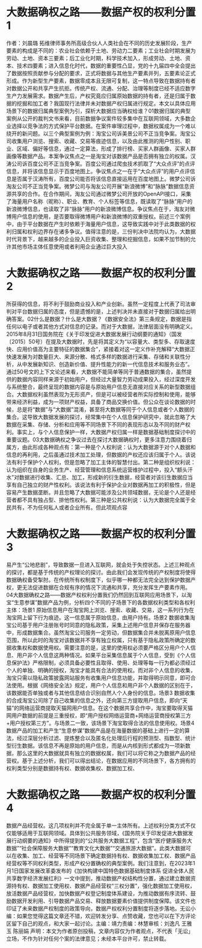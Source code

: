 # 大数据确权之路——数据产权的权利分置1

作者：刘晨璐 拓维律师事务所高级合伙人人类社会在不同的历史发展阶段，生产要素的构成是不同的：农业社会依赖于土地、劳动力二要素；工业社会时期发展为劳动、土地、资本三要素；后工业化时期，科学技术加入，形成劳动、土地、资本、技术四要素；进入信息化时代，数据的重要性凸显，党的十九届四中全会提出了数据按照贡献参与分配的要求，正式将数据与其他生产要素并列，五要素论正式形成。作为新型生产要素，数据零成本且无限可复制，这一特点导致在数据持有者对数据公开和共享产生抗拒。传统产权、流通、分配、治理等制度已经不适应数字生产力发展需求。数据产生后，产权究竟应归属原始数据的持有者，还是归属于数据的挖掘和加工者？我国现行法律并未对数据产权归属进行规定。本文以具体应用场景下的数据归属典型案例为引，探析大数据应当确权给谁？01数据归属的典型案例从公开的裁判文书来看，目前数据争议案件较多集中在互联网领域，大多数企业选择以竞争法的方式保护平台数据。在案件审理过程中，数据权属成为一个难以绕开的新问题。以三个典型案例为例：淘宝公司诉美景公司不正当竞争案。淘宝公司收集用户浏览、搜索、收藏、交易等痕迹信息，以及由此推测的用户性别、职业、区域、偏好等信息，通过一定算法，形成了排行榜、买家人群画像、买家人群画像等数据产品。本案争议焦点之一是淘宝对该数据产品是否拥有独立的权属。汉涛公司诉百度公司不正当竞争案。百度公司通过爬虫技术抓取了“大众点评”的点评信息，并将该信息显示于百度地图上。争议焦点之一在于“大众点评”的用户点评信息是否属于汉涛所有，百度公司能否将该信息直接运用在百度地图上。微梦公司诉淘友公司不正当竞争案。微梦公司与淘友公司开展“新浪微博”和“脉脉”数据信息资源共享的合作。在合作期间，淘友公司通过微梦公司开放的OpenAPI接口，采集了海量用户名称（昵称）、职业、教育、个人标签等信息，既读取了“脉脉”用户的新浪微博信息，也读取了非“脉脉”用户的新浪微博信息。争议焦点在于，淘友对微博用户信息的使用，是否要取得微博用户和新浪微博的双重授权。前述三个案例中，由于平台数据在产生时依赖于海量用户信息，这导致实践中对于此类数据的权利归属和权利边界存在诸多争议。值得注意的是，三份判决中法院均认为，大数据时代背景下，越来越多的企业投入巨资收集、整理和挖掘信息，如果不加节制的允许其他市场主体任意使用或者利用企业通过巨大投入

# 大数据确权之路——数据产权的权利分置2

所获得的信息，将不利于鼓励商业投入和产业创新。虽然一定程度上代表了司法审判对平台数据归属的态度，但是遗憾的是，上述判决并未直接对于数据归属给出明确答案。02什么是数据？什么是大数据？《数据安全法》第三条规定，数据是指任何以电子或者其他方式对信息的记录。而对于大数据，法律层面没有明确定义。2015年8月31日国务院在《关于印发促进大数据发展行动纲要的通知》（国发〔2015〕50号）在提及大数据时，先是将其定义为“以容量大、类型多、存取速度快、应用价值高为主要特征的数据集合”，紧接着对这一定义作补充解释“大数据正快速发展为对数量巨大、来源分散、格式多样的数据进行采集、存储和关联性分析，从中发展新知识、创造新价值、提升性能力的新一代信息技术和服务业态”。通过50号文的上下文论述来看，大数据不能简单等同于普通数据的集合，虽然提供的数据内容同样来源于初始用户，但经过大量智力劳动成果投入，经过深度开发与系统整合，最终呈现的数据内容是与原始用户信息无直接对应关系的新型数据组合。大数据权利虽然表现为无形资产，但是可以被经营者所实际控制和使用，能够带来经济利益，成为一项财产权益，具备了商品交换价值。但公众在谈论数据的时候，总是将“数据”与“大数据”混淆，甚至将大数据等同于个人信息或者个人数据的集合。这导致大数据发展的探讨，经常集中在个人信息保护研究中，就此忽略了大数据在采集、存储、分析和应用等不同场景下不同的表现形态以及不同的财产权利。事实上，与个人信息保护一样，大数据产权归属一样是数据基础制度探讨中的重要议题。03大数据确权之争议过去在探讨大数据确权时，更多注意力围绕着归属方，由此形成各种观点有：第一种是个人权利说：认为大数据源于对个人数据和信息的再利用，之后虽通过技术加工处理，但数据的产权还应该归属于个人。该说法有利于保护个人权利，但是忽略了加工主体的智慧付出。第二种是组织权利说：认为组织在自身的业务生产、经营管理和信息系统运营维护过程中，投入“额头汗水”对数据进行收集、汇总、加工，形成新的衍生数据，经营者对该衍生数据应当享有自己独立的财产性权利。该说法有利于保护企业对数据再加工的积极性，但是容易产生数据垄断。并且忽略了大数据可能涉及公共领域数据，无论是个人还是经营者都不具有独占型、排他性权利。第三种是公共权利说：认为大数据完全属于全民共有，不为任何私人或者企业所有。但此项观点容

# 大数据确权之路——数据产权的权利分置3

易产生“公地悲剧”，导致数据一旦进入互联网，就会处于失控状态。上述三种观点的探讨，都是基于传统的产权理论的探讨。由此我们会发现传统的产权制度将使得数据确权备受掣肘。在传统所有权制度下，似乎哪一种都无法完全达到保护数据产权，更无法促进数据在合规有序的情况下流通和共享，充分发挥生产要素作用。04大数据确权之路——数据产权权利分置我们仍然回到互联网应用场景下，以淘宝“生意参谋”数据产品为例，分析四个不同的子场景下的各数据权利类型和各权利主体：场景1 原始信息用户在淘宝网上浏览、搜索、收藏、交易，这一系列行为在淘宝网上留下行为痕迹。这一信息属于原始信息，由用户持有。场景2 数据收集淘宝公司基于用户注册账号时同意的隐私政策，采集上述用户信息并保存在服务器中，形成数据集合。虽然淘宝公司服务一定劳动，但数据集合并未脱离原用户信息范围，所以此时的淘宝对该数据并不享有独立权属，只有基于隐私政策所确定的数据收集权和数据使用权。需要注意的是，这里的使用权必须要严格区分用户个人信息、用户非个人信息这两种情况。如果平台采集信息属于个人信息，受到《个人信息保护法》严格限制，必须具备必要性且取得、使用、处理等每一行为都必须经过个人的单独、明确的授权，淘宝才能具有合法的使用权。而对非个人信息的收集，淘宝只需以隐私政策披露网站服务有收集用户信息功能，并取得明示同意，即可合法使用。根据《网络安全法》规定，用户个人信息和用户非个人数据的区别在于，该数据能否单独或者与其他信息结合识别自然人个人身份的信息。场景3 数据收集的合成淘宝公司除了自己收集的信息之外，还向第三方提取用户信息，即向“天猫”的网络运营商提取天猫网用户信息。在这个数据共享合作中，淘宝要取得天猫网用户数据的前提是三重授权，即“用户授权网络运营商+网络运营商授权第三方+用户授权第三方”。与场景二一致，该场景下淘宝取得合法的信息使用权。场景4 数据产品的加工和产生“生意参谋”数据产品是在海量数据的基础上进行一定的算法，经过深层分析过滤、提炼整合以及匿名化处理后行程的预测型、指数型、统计型衍生数据。该信息不再是原始的用户信息，而是从内核到形式都成为一项新数据，那么这里的大数据就具有独立的数据权属，我们可以将它称之为数据产品的经营权。基于上述分析，我们可以得出结论，在数据应用的不同场景下，各方拥有的权利类型分别是数据持有权、数据收集权、数据加工权、

# 大数据确权之路——数据产权的权利分置4

数据产品经营权。这几项权利并不完全属于单一主体所有。上述权利分类方式不仅仅能够适用于互联网领域。具体到公共服务领域，《国务院关于印发促进大数据发展行动纲要的通知》中所得提到的“公共服务大数据工程”，包含“医疗健康服务大数据”“社会保障服务大数据”“教育文化大数据”“交通旅游大数据”。此类大数据可以在收集、加工、经营等不同场景下确定数据持有权、数据收集加工权、数据产品经营权等不同权利类型，形成产权分置确权的典型案例。我们注意到，在2023年1月1日国家发展改革委发布的《加快构建中国特色数据基础制度体系 促进全体人民共享数字经济发展红利》一文中提到，推动数据产权结构性分置，通过建立数据资源持有权、数据加工使用权、数据产品经营权“三权分置”，强化数据加工使用权，放活数据产品经营权，加快数据产权登记制度体系建设，为推动数据有序流转、鼓励数据开发利用、引导数据产品交易、释放数据要素价值提供制度保障。该文件也印证了未来数据产权制度的政策导向，数据产权权利分置制度将逐步落地。无讼小编：如果您觉得这篇文章还不错，欢迎转发分享、点赞收藏，您也可以在下方评论区留下自己的观点，和大家一起讨论。主编：靖力责编：林慧审核：刘逸凡 王雅玉 陈丽娟 声明：本文为作者原创投稿，文章内容仅为作者观点，不代表「无讼」立场，不作为针对任何个案的法律意见；未经本平台许可，禁止转载。

